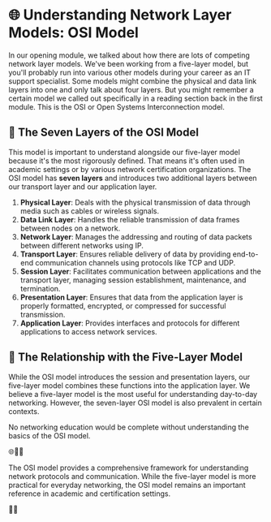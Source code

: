 # 🌐 Understanding Network Layer Models: OSI Model

In our opening module, we talked about how there are lots of competing network layer models. We've been working from a five-layer model, but you'll probably run into various other models during your career as an IT support specialist. Some models might combine the physical and data link layers into one and only talk about four layers. But you might remember a certain model we called out specifically in a reading section back in the first module. This is the OSI or Open Systems Interconnection model. 

## 🧩 The Seven Layers of the OSI Model

This model is important to understand alongside our five-layer model because it's the most rigorously defined. That means it's often used in academic settings or by various network certification organizations. The OSI model has **seven layers** and introduces two additional layers between our transport layer and our application layer.

1. **Physical Layer**: Deals with the physical transmission of data through media such as cables or wireless signals.
2. **Data Link Layer**: Handles the reliable transmission of data frames between nodes on a network.
3. **Network Layer**: Manages the addressing and routing of data packets between different networks using IP.
4. **Transport Layer**: Ensures reliable delivery of data by providing end-to-end communication channels using protocols like TCP and UDP.
5. **Session Layer**: Facilitates communication between applications and the transport layer, managing session establishment, maintenance, and termination.
6. **Presentation Layer**: Ensures that data from the application layer is properly formatted, encrypted, or compressed for successful transmission.
7. **Application Layer**: Provides interfaces and protocols for different applications to access network services.

## 🔄 The Relationship with the Five-Layer Model

While the OSI model introduces the session and presentation layers, our five-layer model combines these functions into the application layer. We believe a five-layer model is the most useful for understanding day-to-day networking. However, the seven-layer OSI model is also prevalent in certain contexts.

No networking education would be complete without understanding the basics of the OSI model.

🌐🧩🔄

The OSI model provides a comprehensive framework for understanding network protocols and communication. While the five-layer model is more practical for everyday networking, the OSI model remains an important reference in academic and certification settings.

🔌📡